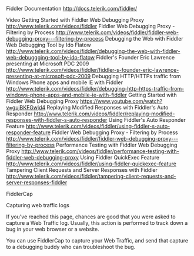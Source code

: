 Fiddler Documentation http://docs.telerik.com/fiddler/


Video
Getting Started with Fiddler Web Debugging Proxy http://www.telerik.com/videos/fiddler
Fiddler Web Debugging Proxy - Filtering by Process  http://www.telerik.com/videos/fiddler/fiddler-web-debugging-proxy---filtering-by-process
Debugging the Web with Fiddler Web Debugging Tool by Ido Flatow http://www.telerik.com/videos/fiddler/debugging-the-web-with-fiddler-web-debuggging-tool-by-ido-flatow
Fiddler's Founder Eric Lawrence presenting at Microsoft PDC 2009 http://www.telerik.com/videos/fiddler/fiddler-s-founder-eric-lawrence-presenting-at-microsoft-pdc-2009
Debugging HTTP/HTTPs traffic from Windows Phone apps and mobile IE with Fiddler http://www.telerik.com/videos/fiddler/debugging-http-https-traffic-from-windows-phone-apps-and-mobile-ie-with-fiddler
Getting Started with Fiddler Web Debugging Proxy https://www.youtube.com/watch?v=gujBKFGwjd4
Replaying Modified Responses with Fiddler's Auto Responder http://www.telerik.com/videos/fiddler/replaying-modified-responses-with-fiddler-s-auto-responder
Using Fiddler's Auto Responder Feature http://www.telerik.com/videos/fiddler/using-fiddler-s-auto-responder-feature
Fiddler Web Debugging Proxy - Filtering by Process http://www.telerik.com/videos/fiddler/fiddler-web-debugging-proxy---filtering-by-process
Performance Testing with Fiddler Web Debugging Proxy http://www.telerik.com/videos/fiddler/performance-testing-with-fiddler-web-debugging-proxy
Using Fiddler QuickExec Feature http://www.telerik.com/videos/fiddler/using-fiddler-quickexec-feature
Tampering Client Requests and Server Responses with Fiddler http://www.telerik.com/videos/fiddler/tampering-client-requests-and-server-responses-fiddler



FiddlerCap

Capturing web traffic logs

If you've reached this page, chances are good that you were asked to capture a Web Traffic log. Usually, this action is performed to track down a bug in your web browser or a website.

You can use FiddlerCap to capture your Web Traffic, and send that capture to a debugging buddy who can troubleshoot the bug.
